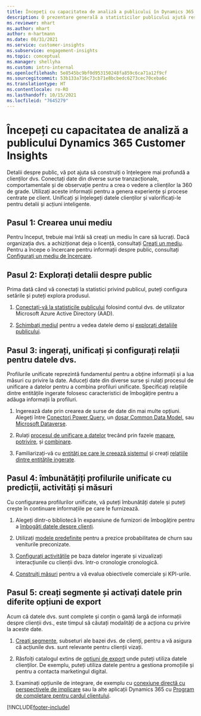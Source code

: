 ```yaml
---
title: Începeți cu capacitatea de analiză a publicului în Dynamics 365 Customer Insights
description: O prezentare generală a statisticilor publicului ajută resursele să înceapă rapid.
ms.reviewer: mhart
ms.author: mhart
author: m-hartmann
ms.date: 08/31/2021
ms.service: customer-insights
ms.subservice: engagement-insights
ms.topic: conceptual
ms.manager: shellyha
ms.custom: intro-internal
ms.openlocfilehash: 5e8545bc9bf0d953150248fa859c6ca71a12f9cf
ms.sourcegitcommit: 53b133a716c73cb71e8bcbedc6273cec70ceba6c
ms.translationtype: HT
ms.contentlocale: ro-RO
ms.lasthandoff: 10/15/2021
ms.locfileid: "7645279"
---
```

# <a name="get-started-with-dynamics-365-customer-insights-audience-insights-capability"></a>Începeți cu capacitatea de analiză a publicului Dynamics 365 Customer Insights

Detalii despre public, vă pot ajuta să construiți o înțelegere mai profundă a clienților dvs. Conectați date din diverse surse tranzacționale, comportamentale și de observație pentru a crea o vedere a clienților la 360 de grade. Utilizați aceste informații pentru a genera experiențe și procese centrate pe client. Unificați și înțelegeți datele clienților și valorificați-le pentru detalii și acțiuni inteligente.

## <a name="step-1-create-an-environment"></a>Pasul 1: Crearea unui mediu

Pentru început, trebuie mai întâi să creați un mediu în care să lucrați. Dacă organizația dvs. a achiziționat deja o licență, consultați [Creați un mediu](create-environment.md). Pentru a începe o încercare pentru informații despre public, consultați [Configurați un mediu de încercare](../trial-signup.md). 

## <a name="step-2-explore-audience-insights"></a>Pasul 2: Explorați detalii despre public

Prima dată când vă conectați la statistici privind publicul, puteți configura setările și puteți explora produsul.

1. [Conectați-vă la statisticile publicului](https://home.ci.ai.dynamics.com) folosind contul dvs. de utilizator Microsoft Azure Active Directory (AAD).

1. [Schimbați mediul](manage-environments.md#switch-environments) pentru a vedea datele demo și [explorați detaliile publicului](home.md).

##  <a name="step-3-ingest-unify-and-set-up-relationships-for-your-data"></a>Pasul 3: ingerați, unificați și configurați relații pentru datele dvs.

Profilurile unificate reprezintă fundamentul pentru a obține informații și a lua măsuri cu privire la date. Aduceți date din diverse surse și rulați procesul de unificare a datelor pentru a combina profiluri unificate. Specificați relațiile dintre entitățile ingerate folosesc caracteristici de îmbogățire pentru a adăuga informații la profiluri. 

1. Ingerează date prin crearea de surse de date din mai multe opțiuni. Alegeți între [Conectori Power Query](connect-power-query.md), un [dosar Common Data Model](connect-common-data-model.md), sau [Microsoft Dataverse](connect-common-data-service-lake.md). 

1. Rulați [procesul de unificare a datelor](data-unification.md) trecând prin fazele [mapare](map-entities.md), [potrivire](match-entities.md), și [combinare](merge-entities.md).

1. Familiarizați-vă cu [entități pe care le creează sistemul](entities.md) și creați [relațiile dintre entitățile ingerate](relationships.md).
    
## <a name="step-4-enhance-unified-profiles-with-predictions-activities-and-measures"></a>Pasul 4: îmbunătățiți profilurile unificate cu predicții, activități și măsuri

Cu configurarea profilurilor unificate, vă puteți îmbunătăți datele și puteți crește în continuare informațiile pe care le furnizează.

1. Alegeți dintr-o bibliotecă în expansiune de furnizori de îmbogățire pentru a [îmbogăți datele despre clienți](enrichment-hub.md).

1. Utilizați [modele predefinite](predictions-overview.md) pentru a prezice probabilitatea de churn sau veniturile preconizate.

1. [Configurați activitățile](activities.md) pe baza datelor ingerate și vizualizați interacțiunile cu clienții dvs. într-o cronologie cronologică. 

1. [Construiți măsuri](measures.md) pentru a vă evalua obiectivele comerciale și KPI-urile.
 
## <a name="step-5-create-segments-and-activate-data-through-various-export-options"></a>Pasul 5: creați segmente și activați datele prin diferite opțiuni de export

Acum că datele dvs. sunt complete și conțin o gamă largă de informații despre clienții dvs., este timpul să căutați modalități de a acționa cu privire la aceste date. 

1. [Creați segmente](segments.md), subseturi ale bazei dvs. de clienți, pentru a vă asigura că acțiunile dvs. sunt relevante pentru clienții vizați.

1. Răsfoiți catalogul extins de [opțiuni de export](export-destinations.md) unde puteți utiliza datele clienților. De exemplu, puteți utiliza datele pentru a gestiona promoțiile și pentru a contacta marketingul digital.

1. Examinați opțiunile de integrare, de exemplu cu [conexiune directă cu perspectivele de implicare](../engagement-insights/integrate-audience-insights-engagement-insights.md) sau la alte aplicații Dynamics 365 cu [Program de completare pentru cardul clientului](customer-card-add-in.md).  


[!INCLUDE[footer-include](../includes/footer-banner.md)]

